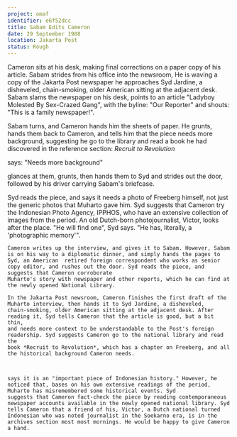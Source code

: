 ```yaml
---
project: omaf
identifier: e6f52dcc
title: Sabam Edits Cameron
date: 29 September 1988 
location: Jakarta Post
status: Rough
---
```


Cameron sits at his desk, making final corrections on a paper copy of his article. Sabam strides from his office into the newsroom, He is waving a copy of the Jakarta Post newspaper he approaches Syd Jardine, a  disheveled,
chain-smoking, older American sitting at the adjacent desk. Sabam slams the newspaper on his desk, points to an article  "Ladyboy
Molested By Sex-Crazed Gang", with the byline: "Our Reporter" and shouts: "This is a family newspaper!".	

Sabam turns, and Cameron hands him the sheets of paper. He grunts, hands them back to Cameron, and tells him that the piece needs more background, suggesting he go to the library and read a book he had discovered in the reference section: *Recruit to Revolution*

says: "Needs more background"

glances at them, grunts, then hands them to Syd and strides out the door, followed by his driver carrying Sabam's briefcase. 

Syd reads the piece, and says it needs a photo of Freeberg himself, not just the generic photos that Muharto gave him. Syd suggests that Cameron try the Indonesian Photo Agency, IPPHOS, who have an extensive collection of images from the period. An old Dutch-born photojournalist, Victor, looks after the place. "He will find one", Syd says. "He has, literally, a 'photographic memory'".

```draft
Cameron writes up the interview, and gives it to Sabam. However, Sabam is on his way to a diplomatic dinner, and simply hands the pages to Syd, an American  retired foreign correspondent who works as senior copy editor, and rushes out the door. Syd reads the piece, and suggests that Cameron corroborate 
Muharto's story with newspaper and other reports, which he can find at the newly opened National Library. 

In the Jakarta Post newsroom, Cameron finishes the first draft of the
Muharto interview, then hands it to Syd Jardine, a disheveled,
chain-smoking, older American sitting at the adjacent desk. After
reading it, Syd tells Cameron that the article is good, but a bit thin,
and needs more context to be understandable to the Post's foreign
readership. Syd suggests Cameron go to the national library and read the
book *Recruit to Revolution*, which has a chapter on Freeberg, and all
the historical background Cameron needs.



says it is an "important piece of Indonesian history." However, he noticed that, bases on his own extensive readings of the period, Muharto has misremembered some historical events. Syd  
suggests that Cameron fact-check the piece by reading contemporaneous newspaper accounts available in the newly opened national library. Syd tells Cameron that a friend of his, Victor, a Dutch national turned Indonesian who was noted journalist in the Soekarno era, is in the archives section most most mornings. He would be happy to give Cameron a hand. 
```

